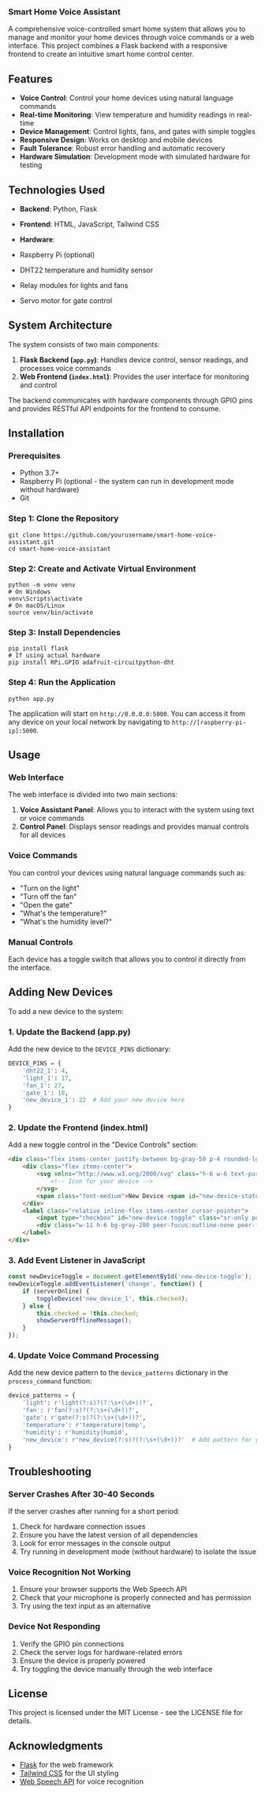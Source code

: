 ### Smart Home Voice Assistant

A comprehensive voice-controlled smart home system that allows you to manage and monitor your home devices through voice commands or a web interface. This project combines a Flask backend with a responsive frontend to create an intuitive smart home control center.





## Features

- **Voice Control**: Control your home devices using natural language commands
- **Real-time Monitoring**: View temperature and humidity readings in real-time
- **Device Management**: Control lights, fans, and gates with simple toggles
- **Responsive Design**: Works on desktop and mobile devices
- **Fault Tolerance**: Robust error handling and automatic recovery
- **Hardware Simulation**: Development mode with simulated hardware for testing


## Technologies Used

- **Backend**: Python, Flask
- **Frontend**: HTML, JavaScript, Tailwind CSS
- **Hardware**:

- Raspberry Pi (optional)
- DHT22 temperature and humidity sensor
- Relay modules for lights and fans
- Servo motor for gate control





## System Architecture

The system consists of two main components:

1. **Flask Backend (`app.py`)**: Handles device control, sensor readings, and processes voice commands
2. **Web Frontend (`index.html`)**: Provides the user interface for monitoring and control


The backend communicates with hardware components through GPIO pins and provides RESTful API endpoints for the frontend to consume.

## Installation

### Prerequisites

- Python 3.7+
- Raspberry Pi (optional - the system can run in development mode without hardware)
- Git


### Step 1: Clone the Repository

```shellscript
git clone https://github.com/yourusername/smart-home-voice-assistant.git
cd smart-home-voice-assistant
```

### Step 2: Create and Activate Virtual Environment

```shellscript
python -m venv venv
# On Windows
venv\Scripts\activate
# On macOS/Linux
source venv/bin/activate
```

### Step 3: Install Dependencies

```shellscript
pip install flask
# If using actual hardware
pip install RPi.GPIO adafruit-circuitpython-dht
```

### Step 4: Run the Application

```shellscript
python app.py
```

The application will start on `http://0.0.0.0:5000`. You can access it from any device on your local network by navigating to `http://[raspberry-pi-ip]:5000`.

## Usage

### Web Interface

The web interface is divided into two main sections:

1. **Voice Assistant Panel**: Allows you to interact with the system using text or voice commands
2. **Control Panel**: Displays sensor readings and provides manual controls for all devices


### Voice Commands

You can control your devices using natural language commands such as:

- "Turn on the light"
- "Turn off the fan"
- "Open the gate"
- "What's the temperature?"
- "What's the humidity level?"


### Manual Controls

Each device has a toggle switch that allows you to control it directly from the interface.

## Adding New Devices

To add a new device to the system:

### 1. Update the Backend (app.py)

Add the new device to the `DEVICE_PINS` dictionary:

```python
DEVICE_PINS = {
    'dht22_1': 4,
    'light_1': 17,
    'fan_1': 27,
    'gate_1': 18,
    'new_device_1': 22  # Add your new device here
}
```

### 2. Update the Frontend (index.html)

Add a new toggle control in the "Device Controls" section:

```html
<div class="flex items-center justify-between bg-gray-50 p-4 rounded-lg">
    <div class="flex items-center">
        <svg xmlns="http://www.w3.org/2000/svg" class="h-6 w-6 text-purple-500 mr-3" fill="none" viewBox="0 0 24 24" stroke="currentColor">
            <!-- Icon for your device -->
        </svg>
        <span class="font-medium">New Device <span id="new-device-status" class="status-dot red-dot"></span></span>
    </div>
    <label class="relative inline-flex items-center cursor-pointer">
        <input type="checkbox" id="new-device-toggle" class="sr-only peer" data-device="new_device_1">
        <div class="w-11 h-6 bg-gray-200 peer-focus:outline-none peer-focus:ring-4 peer-focus:ring-blue-300 rounded-full peer peer-checked:after:translate-x-full peer-checked:after:border-white after:content-[''] after:absolute after:top-[2px] after:left-[2px] after:bg-white after:border-gray-300 after:border after:rounded-full after:h-5 after:w-5 after:transition-all peer-checked:bg-blue-600"></div>
    </label>
</div>
```

### 3. Add Event Listener in JavaScript

```javascript
const newDeviceToggle = document.getElementById('new-device-toggle');
newDeviceToggle.addEventListener('change', function() {
    if (serverOnline) {
        toggleDevice('new_device_1', this.checked);
    } else {
        this.checked = !this.checked;
        showServerOfflineMessage();
    }
});
```

### 4. Update Voice Command Processing

Add the new device pattern to the `device_patterns` dictionary in the `process_command` function:

```python
device_patterns = {
    'light': r'light(?:s)?(?:\s+(\d+))?',
    'fan': r'fan(?:s)?(?:\s+(\d+))?',
    'gate': r'gate(?:s)?(?:\s+(\d+))?',
    'temperature': r'temperature|temp',
    'humidity': r'humidity|humid',
    'new_device': r'new_device(?:s)?(?:\s+(\d+))?'  # Add pattern for your new device
}
```

## Troubleshooting

### Server Crashes After 30-40 Seconds

If the server crashes after running for a short period:

1. Check for hardware connection issues
2. Ensure you have the latest version of all dependencies
3. Look for error messages in the console output
4. Try running in development mode (without hardware) to isolate the issue


### Voice Recognition Not Working

1. Ensure your browser supports the Web Speech API
2. Check that your microphone is properly connected and has permission
3. Try using the text input as an alternative


### Device Not Responding

1. Verify the GPIO pin connections
2. Check the server logs for hardware-related errors
3. Ensure the device is properly powered
4. Try toggling the device manually through the web interface


## License

This project is licensed under the MIT License - see the LICENSE file for details.

## Acknowledgments

- [Flask](https://flask.palletsprojects.com/) for the web framework
- [Tailwind CSS](https://tailwindcss.com/) for the UI styling
- [Web Speech API](https://developer.mozilla.org/en-US/docs/Web/API/Web_Speech_API) for voice recognition
